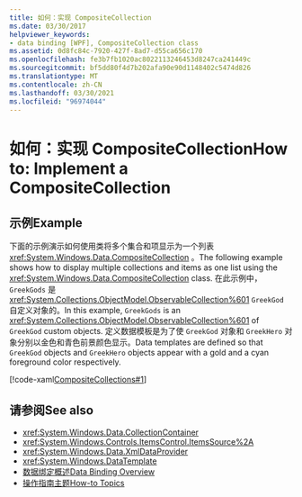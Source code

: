 ```yaml
---
title: 如何：实现 CompositeCollection
ms.date: 03/30/2017
helpviewer_keywords:
- data binding [WPF], CompositeCollection class
ms.assetid: 0d8fc84c-7920-427f-8ad7-d55ca656c170
ms.openlocfilehash: fe3b7fb1020ac8022113246453d8247ca241449c
ms.sourcegitcommit: bf5dd80f4d7b202afa90e90d1148402c5474d826
ms.translationtype: MT
ms.contentlocale: zh-CN
ms.lasthandoff: 03/30/2021
ms.locfileid: "96974044"
---
```

# <a name="how-to-implement-a-compositecollection"></a><span data-ttu-id="d3592-102">如何：实现 CompositeCollection</span><span class="sxs-lookup"><span data-stu-id="d3592-102">How to: Implement a CompositeCollection</span></span>
## <a name="example"></a><span data-ttu-id="d3592-103">示例</span><span class="sxs-lookup"><span data-stu-id="d3592-103">Example</span></span>  
 <span data-ttu-id="d3592-104">下面的示例演示如何使用类将多个集合和项显示为一个列表 <xref:System.Windows.Data.CompositeCollection> 。</span><span class="sxs-lookup"><span data-stu-id="d3592-104">The following example shows how to display multiple collections and items as one list using the <xref:System.Windows.Data.CompositeCollection> class.</span></span> <span data-ttu-id="d3592-105">在此示例中， `GreekGods` 是 <xref:System.Collections.ObjectModel.ObservableCollection%601> `GreekGod` 自定义对象的。</span><span class="sxs-lookup"><span data-stu-id="d3592-105">In this example, `GreekGods` is an <xref:System.Collections.ObjectModel.ObservableCollection%601> of `GreekGod` custom objects.</span></span> <span data-ttu-id="d3592-106">定义数据模板是为了使 `GreekGod` 对象和 `GreekHero` 对象分别以金色和青色前景颜色显示。</span><span class="sxs-lookup"><span data-stu-id="d3592-106">Data templates are defined so that `GreekGod` objects and `GreekHero` objects appear with a gold and a cyan foreground color respectively.</span></span>  
  
 [!code-xaml[CompositeCollections#1](~/samples/snippets/csharp/VS_Snippets_Wpf/CompositeCollections/CS/Window1.xaml#1)]  
  
## <a name="see-also"></a><span data-ttu-id="d3592-107">请参阅</span><span class="sxs-lookup"><span data-stu-id="d3592-107">See also</span></span>

- <xref:System.Windows.Data.CollectionContainer>
- <xref:System.Windows.Controls.ItemsControl.ItemsSource%2A>
- <xref:System.Windows.Data.XmlDataProvider>
- <xref:System.Windows.DataTemplate>
- [<span data-ttu-id="d3592-108">数据绑定概述</span><span class="sxs-lookup"><span data-stu-id="d3592-108">Data Binding Overview</span></span>](/dotnet/desktop-wpf/data/data-binding-overview)
- [<span data-ttu-id="d3592-109">操作指南主题</span><span class="sxs-lookup"><span data-stu-id="d3592-109">How-to Topics</span></span>](data-binding-how-to-topics.md)
